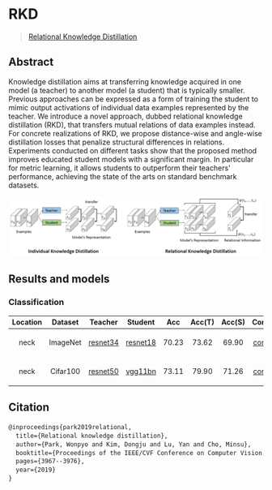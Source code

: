# RKD



> [Relational Knowledge Distillation](https://arxiv.org/abs/1904.05068)

<!-- [ALGORITHM] -->
## Abstract
Knowledge distillation aims at transferring knowledge acquired
in one model (a teacher) to another model (a student) that is
typically smaller. Previous approaches can be expressed as
a form of training the student to mimic output activations of
individual data examples represented by the teacher. We introduce
a novel approach, dubbed relational knowledge distillation (RKD),
that transfers mutual relations of data examples instead.
For concrete realizations of RKD, we propose distance-wise and
angle-wise distillation losses that penalize structural differences
in relations. Experiments conducted on different tasks show that the
proposed method improves educated student models with a significant margin.
In particular for metric learning, it allows students to outperform their
teachers' performance, achieving the state of the arts on standard benchmark datasets.

![pipeline](/docs/en/imgs/model_zoo/rkd/pipeline.png)

## Results and models
### Classification
|Location|Dataset|Teacher|Student|Acc|Acc(T)|Acc(S)|Config | Download |
:--------:|:---------:|:---------:|:---------:|:---------:|:---------:|:---------:|:------:|:---------|
| neck     |ImageNet|[resnet34](https://github.com/open-mmlab/mmclassification/blob/master/configs/resnet/resnet34_8xb32_in1k.py)|[resnet18](https://github.com/open-mmlab/mmclassification/blob/master/configs/resnet/resnet18_8xb32_in1k.py)| 70.23 |    73.62 |    69.90  |[config](./rkd_neck_resnet34_resnet18_8xb32_in1k.py)|[teacher](https://download.openmmlab.com/mmclassification/v0/resnet/resnet34_b16x8_cifar10_20210528-a8aa36a6.pth) &#124;[model](https://download.openmmlab.com/mmrazor/v0.3/distill/rkd/rkd_neck_resnet34_resnet18_8xb32_in1k_acc-70.23_20220401-f25700ac.pth) &#124; [log](https://download.openmmlab.com/mmrazor/v0.3/distill/rkd/rkd_neck_resnet34_resnet18_8xb32_in1k_20220312_130419.log.json)|
| neck     |Cifar100|[resnet50](https://github.com/open-mmlab/mmclassification/blob/master/configs/resnet/resnet50_8xb16_cifar100.py)|[vgg11bn]()| 73.11 |    79.90 |    71.26  |[config](./rkd_neck_resnet50_vgg11bn_8xb16_cifar100.py)|[teacher](https://download.openmmlab.com/mmclassification/v0/resnet/resnet50_b16x8_cifar100_20210528-67b58a1b.pth) &#124;[model](https://download.openmmlab.com/mmrazor/v0.3/distill/rkd/rkd_neck_resnet50_vgg11bn_8xb16_cifar100_acc-73.11_20220401-5422b329.pth) &#124; [log](https://download.openmmlab.com/mmrazor/v0.3/distill/rkd/rkd_neck_resnet50_vgg11bn_8xb16_cifar100_20220401_124319.log.json)|



## Citation
```latex
@inproceedings{park2019relational,
  title={Relational knowledge distillation},
  author={Park, Wonpyo and Kim, Dongju and Lu, Yan and Cho, Minsu},
  booktitle={Proceedings of the IEEE/CVF Conference on Computer Vision and Pattern Recognition},
  pages={3967--3976},
  year={2019}
}
```
